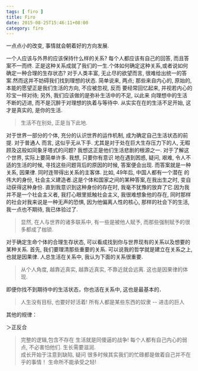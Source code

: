 ```yaml
---
tags: [ firo ] 
title: Firo
date: 2015-08-25T15:46:11+08:00 
category: firo
---
```


一点点小的改变, 事情就会朝着好的方向发展.

一个人应该与外界的应该保持什么样的关系? 每个人都应该有自己的回答, 而且答案不一而终.
正是这种关系成就了我们的一生.个体如何确定这种关系,或者说如何确定一种合理的生存状态?
对于人类丰富, 无止尽的欲望而言, 很难给出统一的答案.然而这并不妨碍我们找到理想的状态.
简单说来, 两点; 那些来自内心的, 原始的, 本能的愿望正是我们生活的方向, 不应被忽视, 反而
要经常回忆起来, 并视若内心的珍宝一样对待; 另外, 我们应该做的是弥补生活中的不足, 以此来
向理想中的生活不断的迈进, 而不是沉醉于对理想的执着与等待中. 从实实在在的生活不足开始, 
这才是真实的, 是你的生活.

> 生活不在别处, 正是当下此地.

对于世界一部分的个体, 充分的认识世界的运作机制, 成为确定自己生活状态的前提. 对于普通人
而言, 这似乎无从下手. 尤其是对于处在巨大生存压力下的人, 无暇顾及这般如同象牙塔式的问题?
我想这正是他们生活悲剧的根源之一. 对于了解这个世界, 实际上要简单许多. 我想, 只要你有意识
地在遇到困惑, 疑问, 艰难, 令人不适的生活的时候, 寻找这些问题背后的原因的时候, 答案便会出现.
而答案就是一种关系, 因果律. 同时连带得出关系的主客体. 比如, 49年后, 中国人都有一个潜在
的伟大的身份, 社会主义建造者.这是个体和国家之间的某种答案,在我出生之时, 变自动获得这种身份. 
直到我意识到这种身份的存在时, 我毫不犹豫的放弃了它.因为我并不是一个社会主义者, 
我打心眼里抵触社会主义, 我很难想象他的存在, 同时那样的社会对我来说是一种无声的恐惧, 
因为他偏离人性的核心, 那样的社会下的生活, 我一点也不期待, 我已体验过了.

> 显然, 在人与世界的诸多联系中, 有一些是被他人赋予, 而那些强制赋予的很多都成了枷锁.

对于确定生命个体的合理生存状态, 可以看成找到你与世界现有的关系以及想要的某种关系.
首先, 我们要理清那些重要的关系. 可以说我的哲学就是建立在关系之上, 也就是因果律.
人总生活在关系中, 我认为下面的关系很重要.

> 从个人角度, 越靠近真实, 越靠近真实, 不靠近就会远离. 这也是因果律的体现.

即便你找不到期待中的生活状态，你也活在关系中, 这也是最基本的．

> 人生没有目标, 也要好好活着!
> 所有人都是某些东西的奴隶 -- 进击的巨人

其他的规律：

＞正反合
> 完整的逻辑,包含不存在 
> 生活就是同傻逼的战争!
> 每个人都有自己内心的弱点, 不必害怕他们.
> 生长需要滋润.  
> 成长开始于注意到缺陷, 疑问
> 很多时候其实我们的忙碌都是做着自己并不在乎的事情！
> 生命所不能承受之轻!


